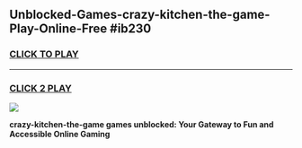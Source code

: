 
## Unblocked-Games-crazy-kitchen-the-game-Play-Online-Free #ib230
<h3>
<a href="https://us.freeplayer.one?title=crazy-kitchen-the-game&ref=10M">CLICK TO PLAY</a></h3>
<hr>

<h3>
<a href="https://us.freeplayer.one?title=crazy-kitchen-the-game&ref=10M">CLICK 2 PLAY</a>
  
</h3>

<a href="https://us.freeplayer.one?title=crazy-kitchen-the-game&ref=10M"><img src="https://clearcache.store/games.png"></a>


**crazy-kitchen-the-game games unblocked: Your Gateway to Fun and Accessible Online Gaming**
